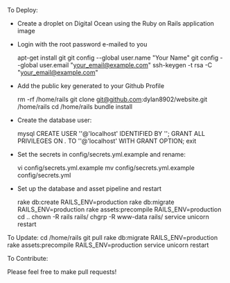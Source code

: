 
To Deploy:

- Create a droplet on Digital Ocean using the Ruby on Rails application image
- Login with the root password e-mailed to you

    apt-get install git
    git config --global user.name "Your Name"
    git config --global user.email "your_email@example.com"
    ssh-keygen -t rsa -C "your_email@example.com"

- Add the public key generated to your Github Profile

    rm -rf /home/rails
    git clone git@github.com:dylan8902/website.git /home/rails
    cd /home/rails
    bundle install
    
- Create the database user:

    mysql
    CREATE USER ''@'localhost' IDENTIFIED BY '';
    GRANT ALL PRIVILEGES ON *.* TO ''@'localhost' WITH GRANT OPTION;
    exit

- Set the secrets in config/secrets.yml.example and rename:

    vi config/secrets.yml.example
    mv config/secrets.yml.example config/secrets.yml

- Set up the database and asset pipeline and restart

    rake db:create RAILS_ENV=production
    rake db:migrate RAILS_ENV=production
    rake assets:precompile RAILS_ENV=production
    cd ..
    chown -R rails rails/
    chgrp -R www-data rails/
    service unicorn restart


To Update:
    cd /home/rails
    git pull
    rake db:migrate RAILS_ENV=production
    rake assets:precompile RAILS_ENV=production
    service unicorn restart


To Contribute:

Please feel free to make pull requests!
